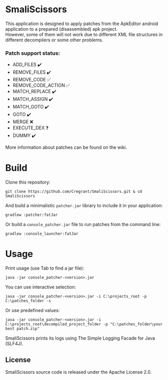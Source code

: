 # SmaliScissors

This application is designed to apply patches from the ApkEditor android application to a prepared (disassembled) apk project.  
However, some of them will not work due to different XML file structures in different decompilers or some other problems.

### Patch support status:
* ADD_FILES          :heavy_check_mark:
* REMOVE_FILES       :heavy_check_mark:
* REMOVE_CODE        :white_check_mark:
* REMOVE_CODE_ACTION :white_check_mark:
* MATCH_REPLACE      :heavy_check_mark:
* MATCH_ASSIGN       :heavy_check_mark:
* MATCH_GOTO         :heavy_check_mark:
* GOTO               :heavy_check_mark:
* MERGE              :x:
* EXECUTE_DEX        :question:
* DUMMY              :heavy_check_mark:

More information about patches can be found on the wiki. 

# Build
Clone this repository:
```
git clone https://github.com/Cregrant/SmaliScissors.git & cd SmaliScissors
```

And build a minimalistic `patcher.jar` library to include it in your application:
```
gradlew :patcher:fatJar
```

Or build a `console_patcher.jar` file to run patches from the command line:
```
gradlew :console_launcher:fatJar
```

# Usage
Print usage (use Tab to find a jar file):
```
java -jar console_patcher-<version>.jar
```

You can use interactive selection:
```
java -jar console_patcher-<version>.jar -i C:\projects_root -p C:\patches_folder -s
```

Or use predefined values:
```
java -jar console_patcher-<version>.jar -i C:\projects_root\decompiled_project_folder -p "C:\patches_folder\your best patch.zip"
```
SmaliScissors prints its logs using The Simple Logging Facade for Java (SLF4J).

## License
SmaliScissors source code is released under the Apache License 2.0.
